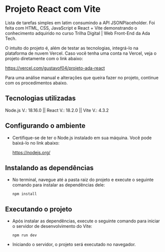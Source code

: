 # Projeto React com Vite

Lista de tarefas simples em latim consumindo a API JSONPlaceholder. Foi feita com HTML, CSS, JavaScript e React + Vite demonstrando o conhecimento adquirido no curso Trilha Digital | Web Front-End da Ada Tech. 

O intuito do projeto é, além de testar as tecnologias, integrá-lo na plataforma de nuvem Vercel. Caso você tenha uma conta na Vercel, veja o projeto diretamente com o link abaixo:

https://vercel.com/gustavof04/projeto-ada-react

Para uma análise manual e alterações que queira fazer no projeto, continue com os procedimentos abaixo.

## Tecnologias utilizadas
Node.js V.: 18.16.0 || React V.: 18.2.0 || Vite V.: 4.3.2

## Configurando o ambiente
* Certifique-se de ter o Node.js instalado em sua máquina. Você pode baixá-lo no link abaixo:

  https://nodejs.org/

## Instalando as dependências
* No terminal, navegue até a pasta raiz do projeto e execute o seguinte comando para instalar as dependências dele:

  <code>npm install</code>

## Executando o projeto
* Após instalar as dependências, execute o seguinte comando para iniciar o servidor de desenvolvimento do Vite:

  <code>npm run dev</code>

* Iniciando o servidor, o projeto será executado no navegador.
